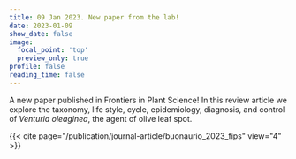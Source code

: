 ```yaml
---
title: 09 Jan 2023. New paper from the lab!
date: 2023-01-09
show_date: false
image:
  focal_point: 'top'
  preview_only: true
profile: false
reading_time: false
---
```


A new paper published in Frontiers in Plant Science! In this review article we explore the taxonomy, life style, cycle, epidemiology, diagnosis, and control of *Venturia oleaginea*, the agent of olive leaf spot.

{{< cite page="/publication/journal-article/buonaurio_2023_fips" view="4" >}}